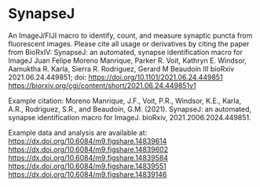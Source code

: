 # SynapseJ
An ImageJ/FIJI macro to identify, count, and measure synaptic puncta from fluorescent images.
Please cite all usage or derivatives by citing the paper from BioRxIV: 
SynapseJ: an automated, synapse identification macro for ImageJ
Juan Felipe Moreno Manrique, Parker R. Voit, Kathryn E. Windsor, Aamuktha R. Karla, Sierra R. Rodriguez, Gerard M Beaudoin III
bioRxiv 2021.06.24.449851; doi: https://doi.org/10.1101/2021.06.24.449851
https://biorxiv.org/cgi/content/short/2021.06.24.449851v1

Example citation:
Moreno Manrique, J.F., Voit, P.R., Windsor, K.E., Karla, A.R., Rodriguez, S.R., and Beaudoin, G.M. (2021). SynapseJ: an automated, synapse identification macro for ImageJ. bioRxiv, 2021.2006.2024.449851.

Example data and analysis are available at:
https://dx.doi.org/10.6084/m9.figshare.14839614
https://dx.doi.org/10.6084/m9.figshare.14839602
https://dx.doi.org/10.6084/m9.figshare.14839584
https://dx.doi.org/10.6084/m9.figshare.14839551
https://dx.doi.org/10.6084/m9.figshare.14839146
